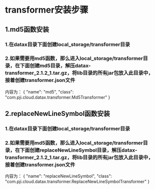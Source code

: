 # transformer安装步骤
## 1.md5函数安装
### 1.在datax目录下面创建local_storage/transformer目录
### 2.如果需要用md5函数，那么进入local_storage/transformer目录，在下面创建md5目录，解压datax-transformer_2.1.2_1.tar.gz，将lib目录的所有jar包放入此目录中，接着创建transformer.json文件
内容为：
{
"name": "md5",
"class": "com.pji.cloud.datax.transformer.Md5Transformer"
}


## 2.replaceNewLineSymbol函数安装
### 1.在datax目录下面创建local_storage/transformer目录
### 2.如果需要用md5函数，那么进入local_storage/transformer目录，在下面创建replaceNewLineSymbol目录，解压datax-transformer_2.1.2_1.tar.gz，将lib目录的所有jar包放入此目录中，接着创建transformer.json文件
内容为：
{
"name": "replaceNewLineSymbol",
"class": "com.pji.cloud.datax.transformer.ReplaceNewLineSymbolTransformer"
}


